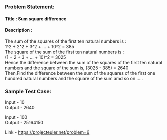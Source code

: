 ### Problem Statement:
#### Title : Sum square difference
#### Description :
The sum of the squares of the first ten natural numbers is :    
1^2 + 2^2 + 3^2 + ... + 10^2 = 385  
The square of the sum of the first ten natural numbers is :    <br> 
(1 + 2 + 3 + ... + 10)^2 = 3025     
Hence the difference between the sum of the squares of the first ten natural numbers and the square of the sum is,
(3025 - 385) = 2640     
Then,Find the difference between the sum of the squares of the first one hundred natural numbers and the square of the sum amd so on .....



### Sample Test Case:

Input - 10<br>
Output - 2640

Input - 100<br>
Output - 25164150

Link - https://projecteuler.net/problem=6